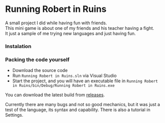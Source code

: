 # Running Robert in Ruins
A small project I did while having fun with friends.<br>
This mini game is about one of my friends and his teacher having a fight.<br>
It just a sample of me trying new languages and just having fun.<br>

### Instalation
### Packing the code yourself
- Download the source code
- Run `Running Robert in Ruins.sln` via Visual Studio
- Start the project, and you will have an executable file in `Running Robert in Ruins/bin/Debug/Running Robert in Ruins.exe`

You can download the latest build from [releases](https://github.com/DaveFeed/Running-Robert-in-Ruins/releases). 

Currently there are many bugs and not so good mechanics, but it was just a test of the language, its syntax and capability.
There is also a tutorial in Settings.
